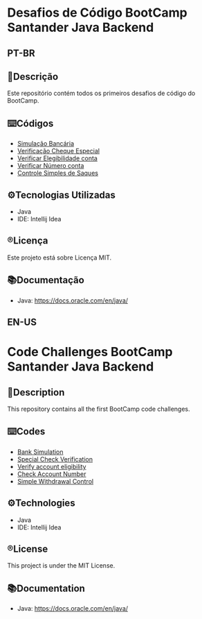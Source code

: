 # Desafios de Código BootCamp Santander Java Backend

## **PT-BR**
## 📄Descrição
Este repositório contém todos os primeiros desafios de código do BootCamp.

## ⌨️Códigos
- [Simulação Bancária](https://github.com/jessieFerrS/BootCamp-Java-Backend-Santander-DIO/blob/main/Desafios%20Codigo%201/src/SimulacaoBancaria.java)
- [Verificação Cheque Especial](https://github.com/jessieFerrS/BootCamp-Java-Backend-Santander-DIO/blob/main/Desafios%20Codigo%201/src/VerificacaoChequeEspecial.java)
- [Verificar Elegibilidade conta](https://github.com/jessieFerrS/BootCamp-Java-Backend-Santander-DIO/blob/main/Desafios%20Codigo%201/src/VerificadorElegibilidadeConta.java)
- [Verificar Número conta](https://github.com/jessieFerrS/BootCamp-Java-Backend-Santander-DIO/blob/main/Desafios%20Codigo%201/src/VerificadorNumeroConta.java)
- [Controle Simples de Saques](https://github.com/jessieFerrS/BootCamp-Java-Backend-Santander-DIO/blob/main/Desafios%20Codigo%201/src/ControleSimplesDeSaques.java)

## ⚙️Tecnologias Utilizadas
- Java 
- IDE: Intellij Idea

## ®️Licença
Este projeto está sobre Licença MIT.

## 📚Documentação
- Java: https://docs.oracle.com/en/java/


## **EN-US**
# Code Challenges BootCamp Santander Java Backend

## 📄Description
This repository contains all the first BootCamp code challenges.

## ⌨️Codes
- [Bank Simulation](https://github.com/jessieFerrS/BootCamp-Java-Backend-Santander-DIO/blob/main/Desafios%20Codigo%201/src/SimulacaoBancaria.java)
- [Special Check Verification](https://github.com/jessieFerrS/BootCamp-Java-Backend-Santander-DIO/blob/main/Desafios%20Codigo%201/src/VerificacaoChequeEspecial.java)
- [Verify account eligibility](https://github.com/jessieFerrS/BootCamp-Java-Backend-Santander-DIO/blob/main/Desafios%20Codigo%201/src/VerificadorElegibilidadeConta.java)
- [Check Account Number](https://github.com/jessieFerrS/BootCamp-Java-Backend-Santander-DIO/blob/main/Desafios%20Codigo%201/src/VerificadorNumeroConta.java)
- [Simple Withdrawal Control](https://github.com/jessieFerrS/BootCamp-Java-Backend-Santander-DIO/blob/main/Desafios%20Codigo%201/src/ControleSimplesDeSaques.java)

## ⚙️Technologies
- Java 
- IDE: Intellij Idea

## ®️License
This project is under the MIT License.

## 📚Documentation
- Java: https://docs.oracle.com/en/java/
